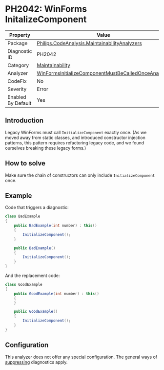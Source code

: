 # PH2042: WinForms InitalizeComponent

| Property | Value  |
|--|--|
| Package | [Philips.CodeAnalysis.MaintainabilityAnalyzers](https://www.nuget.org/packages/Philips.CodeAnalysis.MaintainabilityAnalyzers) |
| Diagnostic ID | PH2042 |
| Category  | [Maintainability](../Maintainability.md) |
| Analyzer | [WinFormsInitializeComponentMustBeCalledOnceAnalyzer](https://github.com/philips-software/roslyn-analyzers/blob/master/Philips.CodeAnalysis.MaintainabilityAnalyzers/Maintainability/WinFormsInitializeComponentMustBeCalledOnceAnalyzer.cs)
| CodeFix  | No |
| Severity | Error |
| Enabled By Default | Yes |

## Introduction

Legacy WinForms must call `InitializeComponent` exactly once. (As we moved away from static classes, and introduced constructor injection patterns, this pattern requires refactoring legacy code, and we found ourselves breaking these legacy forms.)

## How to solve

Make sure the chain of constructors can only include `InitializeComponent` once.

## Example

Code that triggers a diagnostic:
``` cs
class BadExample
{
    public BadExample(int number) : this()
    {
        InitializeComponent();
    }

    public BadExample()
    {
        InitializeComponent();
    }
}

```

And the replacement code:
``` cs
class GoodExample
{
    public GoodExample(int number) : this()
    {
    }

    public GoodExample()
    {
        InitializeComponent();
    }
}

```

## Configuration

This analyzer does not offer any special configuration. The general ways of [suppressing](https://learn.microsoft.com/en-us/dotnet/fundamentals/code-analysis/suppress-warnings) diagnostics apply.
